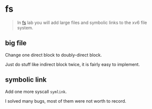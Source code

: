 # fs

> In [fs](https://pdos.csail.mit.edu/6.S081/2020/labs/fs.html) lab you will add
> large files and symbolic links to the xv6 file system.

## big file

Change one direct block to doubly-direct block.

Just do stuff like indirect block twice, it is fairly easy to implement.

## symbolic link

Add one more syscall `symlink`.

I solved many bugs, most of them were not worth to record.
